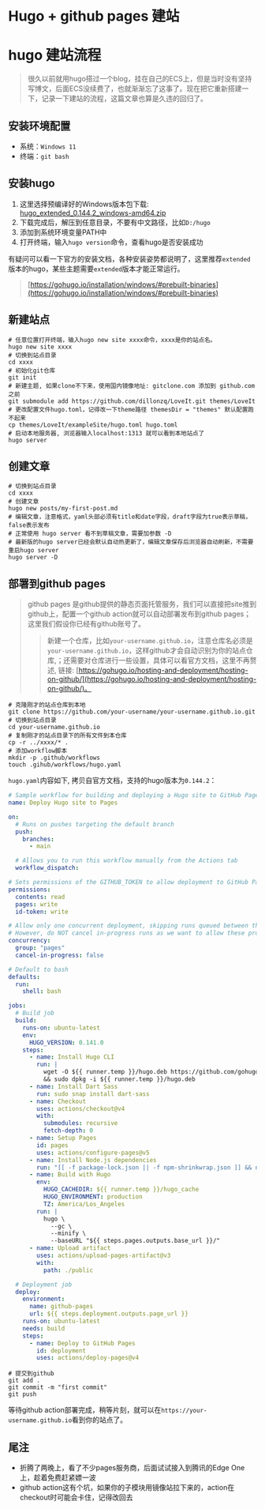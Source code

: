 # Hugo + github pages 建站


# hugo 建站流程
> 很久以前就用hugo搭过一个blog，挂在自己的ECS上，但是当时没有坚持写博文，后面ECS没续费了，也就渐渐忘了这事了。现在把它重新搭建一下，记录一下建站的流程，这篇文章也算是久违的回归了。

## 安装环境配置
- 系统：`Windows 11`
- 终端：`git bash`

## 安装hugo
1. 这里选择预编译好的Windows版本包下载: [hugo_extended_0.144.2_windows-amd64.zip](https://github.com/gohugoio/hugo/releases/download/v0.144.2/hugo_extended_0.144.2_windows-amd64.zip)
2. 下载完成后，解压到任意目录，不要有中文路径，比如`D:/hugo`
3. 添加到系统环境变量PATH中
4. 打开终端，输入`hugo version`命令，查看hugo是否安装成功

有疑问可以看一下官方的安装文档，各种安装姿势都说明了，这里推荐`extended`版本的hugo，某些主题需要`extended`版本才能正常运行。
> [https://gohugo.io/installation/windows/#prebuilt-binaries](https://gohugo.io/installation/windows/#prebuilt-binaries)

## 新建站点
```shell
# 任意位置打开终端，输入hugo new site xxxx命令，xxxx是你的站点名。
hugo new site xxxx
# 切换到站点目录
cd xxxx
# 初始化git仓库
git init
# 新建主题, 如果clone不下来，使用国内镜像地址: gitclone.com 添加到 github.com之前
git submodule add https://github.com/dillonzq/LoveIt.git themes/LoveIt
# 更改配置文件hugo.toml，记得改一下theme路径 themesDir = "themes" 默认配置跑不起来
cp themes/LoveIt/exampleSite/hugo.toml hugo.toml
# 启动本地服务器, 浏览器输入localhost:1313 就可以看到本地站点了
hugo server
```
## 创建文章
```shell
# 切换到站点目录
cd xxxx
# 创建文章
hugo new posts/my-first-post.md
# 编辑文章，注意格式，yaml头部必须有title和date字段，draft字段为true表示草稿，false表示发布
# 正常使用 hugo server 看不到草稿文章，需要加参数 -D
# 最新版的hugo server已经会默认自动热更新了，编辑文章保存后浏览器自动刷新，不需要重启hugo server
hugo server -D
```
## 部署到github pages
> github pages 是github提供的静态页面托管服务，我们可以直接把site推到github上，配置一个github action就可以自动部署发布到github pages；这里我们假设你已经有github账号了。
>>新建一个仓库，比如`your-username.github.io`，注意仓库名必须是`your-username.github.io`，这样github才会自动识别为你的站点仓库,；还需要对仓库进行一些设置，具体可以看官方文档，这里不再赘述, 链接: [https://gohugo.io/hosting-and-deployment/hosting-on-github/](https://gohugo.io/hosting-and-deployment/hosting-on-github/)。
```shell
# 克隆刚才的站点仓库到本地
git clone https://github.com/your-username/your-username.github.io.git
# 切换到站点目录
cd your-username.github.io
# 复制刚才的站点目录下的所有文件到本仓库
cp -r ../xxxx/* .
# 添加workflow脚本
mkdir -p .github/workflows
touch .gihub/workflows/hugo.yaml
```
`hugo.yaml`内容如下, 拷贝自官方文档，支持的hugo版本为`0.144.2`：
```yaml
# Sample workflow for building and deploying a Hugo site to GitHub Pages
name: Deploy Hugo site to Pages

on:
  # Runs on pushes targeting the default branch
  push:
    branches:
      - main

  # Allows you to run this workflow manually from the Actions tab
  workflow_dispatch:

# Sets permissions of the GITHUB_TOKEN to allow deployment to GitHub Pages
permissions:
  contents: read
  pages: write
  id-token: write

# Allow only one concurrent deployment, skipping runs queued between the run in-progress and latest queued.
# However, do NOT cancel in-progress runs as we want to allow these production deployments to complete.
concurrency:
  group: "pages"
  cancel-in-progress: false

# Default to bash
defaults:
  run:
    shell: bash

jobs:
  # Build job
  build:
    runs-on: ubuntu-latest
    env:
      HUGO_VERSION: 0.141.0
    steps:
      - name: Install Hugo CLI
        run: |
          wget -O ${{ runner.temp }}/hugo.deb https://github.com/gohugoio/hugo/releases/download/v${HUGO_VERSION}/hugo_extended_${HUGO_VERSION}_linux-amd64.deb \
          && sudo dpkg -i ${{ runner.temp }}/hugo.deb
      - name: Install Dart Sass
        run: sudo snap install dart-sass
      - name: Checkout
        uses: actions/checkout@v4
        with:
          submodules: recursive
          fetch-depth: 0
      - name: Setup Pages
        id: pages
        uses: actions/configure-pages@v5
      - name: Install Node.js dependencies
        run: "[[ -f package-lock.json || -f npm-shrinkwrap.json ]] && npm ci || true"
      - name: Build with Hugo
        env:
          HUGO_CACHEDIR: ${{ runner.temp }}/hugo_cache
          HUGO_ENVIRONMENT: production
          TZ: America/Los_Angeles
        run: |
          hugo \
            --gc \
            --minify \
            --baseURL "${{ steps.pages.outputs.base_url }}/"
      - name: Upload artifact
        uses: actions/upload-pages-artifact@v3
        with:
          path: ./public

  # Deployment job
  deploy:
    environment:
      name: github-pages
      url: ${{ steps.deployment.outputs.page_url }}
    runs-on: ubuntu-latest
    needs: build
    steps:
      - name: Deploy to GitHub Pages
        id: deployment
        uses: actions/deploy-pages@v4
```
```shell
# 提交到github
git add .
git commit -m "first commit"
git push
```
等待github action部署完成，稍等片刻，就可以在`https://your-username.github.io`看到你的站点了。

## 尾注
- 折腾了两晚上，看了不少pages服务商，后面试试接入到腾讯的Edge One上，趁着免费赶紧嫖一波
- github action这有个坑，如果你的子模块用镜像站拉下来的，action在checkout时可能会卡住，记得改回去


